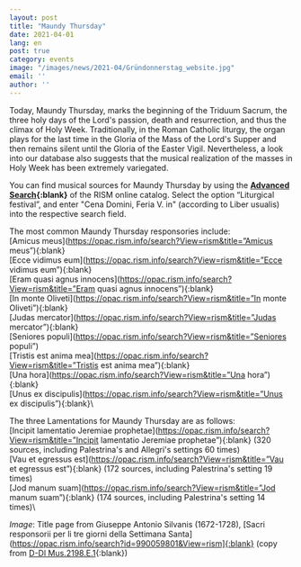 ```yaml
---
layout: post
title: "Maundy Thursday"
date: 2021-04-01
lang: en
post: true
category: events
image: "/images/news/2021-04/Gründonnerstag_website.jpg"
email: ''
author: ''
---
```


Today, Maundy Thursday, marks the beginning of the Triduum Sacrum, the three holy days of the Lord's passion, death and resurrection, and thus the climax of Holy Week. Traditionally, in the Roman Catholic liturgy, the organ plays for the last time in the Gloria of the Mass of the Lord's Supper and then remains silent until the Gloria of the Easter Vigil. Nevertheless, a look into our database also suggests that the musical realization of the masses in Holy Week has been extremely variegated.

You can find musical sources for Maundy Thursday by using the **[Advanced Search](https://opac.rism.info/metaopac/start.do?View=rism&SearchType=2){:blank}** of the RISM online catalog. Select the option “Liturgical festival”, and enter "Cena Domini, Feria V. in" (according to Liber usualis) into the respective search field.

The most common Maundy Thursday responsories include:\
[Amicus meus](https://opac.rism.info/search?View=rism&title=”Amicus meus”){:blank}\
[Ecce vidimus eum](https://opac.rism.info/search?View=rism&title=”Ecce vidimus eum”){:blank}\
[Eram quasi agnus innocens](https://opac.rism.info/search?View=rism&title=”Eram quasi agnus innocens”){:blank}\
[In monte Oliveti](https://opac.rism.info/search?View=rism&title=”In monte Oliveti”){:blank}\
[Judas mercator](https://opac.rism.info/search?View=rism&title=”Judas mercator”){:blank}\
[Seniores populi](https://opac.rism.info/search?View=rism&title=”Seniores populi”)\
[Tristis est anima mea](https://opac.rism.info/search?View=rism&title=”Tristis est anima mea”){:blank}\
[Una hora](https://opac.rism.info/search?View=rism&title=”Una hora”){:blank}\
[Unus ex discipulis](https://opac.rism.info/search?View=rism&title=”Unus ex discipulis”){:blank}\

The three Lamentations for Maundy Thursday are as follows:\
[Incipit lamentatio Jeremiae prophetae](https://opac.rism.info/search?View=rism&title=”Incipit lamentatio Jeremiae prophetae”){:blank} (320 sources, including  Palestrina's and Allegri's settings 60 times)\
[Vau et egressus est](https://opac.rism.info/search?View=rism&title=”Vau et egressus est”){:blank} (172 sources, including Palestrina's setting 19 times)\
[Jod manum suam](https://opac.rism.info/search?View=rism&title=”Jod manum suam”){:blank} (174 sources, including Palestrina's setting 14 times)\

_Image_: Title page from Giuseppe Antonio Silvanis (1672-1728), [Sacri responsorii per li tre giorni della Settimana Santa](https://opac.rism.info/search?id=990059801&View=rism]{:blank} (copy from [D-Dl Mus.2198.E.1](https://digital.slub-dresden.de/werkansicht/dlf/162074/1/){:blank})
